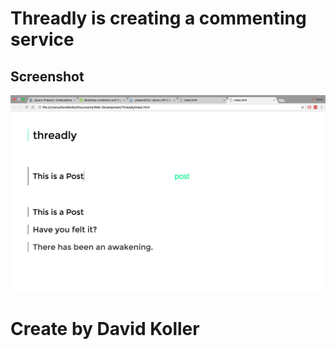 Threadly is creating a commenting service
=========================================


## Screenshot
![screenshot](https://github.com/kolldavi/Web-Development/blob/master/Threadly/screenShotThreadly.png)


Create by David Koller
=======================
